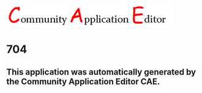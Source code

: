 ![CAE](https://github.com/patricia-cae/CAE-Deployment-Temp/blob/master/img/logo.png)  

704
===================


This application was automatically generated by the Community Application Editor CAE.  
---------------
